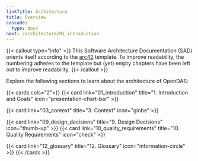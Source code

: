```yaml
---
linkTitle: Architecture
title: Overview
cascade:
  type: docs
next: /architecture/01_introduction
---
```


{{< callout type="info" >}} 
This Software Architecture Documentation (SAD) orients itself according to the [arc42](https://arc42.org/) template. To improve readability, the numbering adheres to the template but (yet) empty chapters have been left out to improve readability.
{{< /callout >}}

Explore the following sections to learn about the architecture of OpenDAS:

{{< cards cols="2">}}
{{< card link="01_introduction" title="1. Introduction and Goals" icon="presentation-chart-bar" >}}
<!-- {{< card link="02_constraints" title="2. Constraints" icon="adjustments" >}} -->
{{< card link="03_context" title="3. Context" icon="globe" >}}
<!-- {{< card link="04_solution_strategy" title="4. Solution Strategy" icon="sparkles" >}} -->
<!-- {{< card link="05_building_block_view" title="5. Building Block View" icon="puzzle" >}} -->
<!-- {{< card link="06_runtime_view" title="6. Runtime View" icon="play" >}} -->
<!-- {{< card link="07_deployment_view" title="7. Deployment View" icon="server" >}} -->
<!-- {{< card link="08_concepts" title="8. Concepts" icon="light-bulb" >}} -->
{{< card link="09_design_decisions" title="9. Design Decisions" icon="thumb-up" >}}
{{< card link="10_quality_requirements" title="10. Quality Requirements" icon="check" >}}
<!-- {{< card link="11_risks" title="11. Risks" icon="exclamation" >}} -->
{{< card link="12_glossary" title="12. Glossary" icon="information-circle" >}}
{{< /cards >}}
